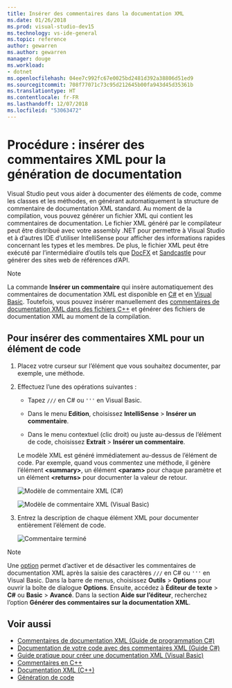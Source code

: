 ```yaml
---
title: Insérer des commentaires dans la documentation XML
ms.date: 01/26/2018
ms.prod: visual-studio-dev15
ms.technology: vs-ide-general
ms.topic: reference
author: gewarren
ms.author: gewarren
manager: douge
ms.workload:
- dotnet
ms.openlocfilehash: 04ee7c992fc67e0025bd2481d392a38806d51ed9
ms.sourcegitcommit: 708f77071c73c95d212645b00fa943d45d35361b
ms.translationtype: HT
ms.contentlocale: fr-FR
ms.lasthandoff: 12/07/2018
ms.locfileid: "53063472"
---
```

# <a name="how-to-insert-xml-comments-for-documentation-generation"></a>Procédure : insérer des commentaires XML pour la génération de documentation

Visual Studio peut vous aider à documenter des éléments de code, comme les classes et les méthodes, en générant automatiquement la structure de commentaire de documentation XML standard. Au moment de la compilation, vous pouvez générer un fichier XML qui contient les commentaires de documentation. Le fichier XML généré par le compilateur peut être distribué avec votre assembly .NET pour permettre à Visual Studio et à d’autres IDE d’utiliser IntelliSense pour afficher des informations rapides concernant les types et les membres. De plus, le fichier XML peut être exécuté par l’intermédiaire d’outils tels que [DocFX](https://dotnet.github.io/docfx/) et [Sandcastle](https://www.microsoft.com/download/details.aspx?id=10526) pour générer des sites web de références d’API.

> [!NOTE]
> La commande **Insérer un commentaire** qui insère automatiquement des commentaires de documentation XML est disponible en [C#](/dotnet/csharp/programming-guide/xmldoc/xml-documentation-comments) et en [Visual Basic](/dotnet/visual-basic/programming-guide/program-structure/how-to-create-xml-documentation). Toutefois, vous pouvez insérer manuellement des [commentaires de documentation XML dans des fichiers C++](/cpp/ide/xml-documentation-visual-cpp) et générer des fichiers de documentation XML au moment de la compilation.

## <a name="to-insert-xml-comments-for-a-code-element"></a>Pour insérer des commentaires XML pour un élément de code

1. Placez votre curseur sur l’élément que vous souhaitez documenter, par exemple, une méthode.

1. Effectuez l’une des opérations suivantes :

   - Tapez `///` en C# ou `'''` en Visual Basic.

   - Dans le menu **Edition**, choisissez **IntelliSense** > **Insérer un commentaire**.

   - Dans le menu contextuel (clic droit) ou juste au-dessus de l’élément de code, choisissez **Extrait** > **Insérer un commentaire**.

   Le modèle XML est généré immédiatement au-dessus de l’élément de code. Par exemple, quand vous commentez une méthode, il génère l’élément **\<summary\>**, un élément **\<param\>** pour chaque paramètre et un élément **\<returns\>** pour documenter la valeur de retour.

   ![Modèle de commentaire XML (C#)](media/doc-preview-cs.png)

   ![Modèle de commentaire XML (Visual Basic)](media/doc-preview-vb.png)

1. Entrez la description de chaque élément XML pour documenter entièrement l’élément de code.

   ![Commentaire terminé](media/doc-result-cs.png)

> [!NOTE]
> Une [option](../../ide/reference/options-text-editor-csharp-advanced.md) permet d’activer et de désactiver les commentaires de documentation XML après la saisie des caractères `///` en C# ou `'''` en Visual Basic. Dans la barre de menus, choisissez **Outils** > **Options** pour ouvrir la boîte de dialogue **Options**. Ensuite, accédez à **Éditeur de texte** > **C#** ou **Basic** > **Avancé**. Dans la section **Aide sur l’éditeur**, recherchez l’option **Générer des commentaires sur la documentation XML**.

## <a name="see-also"></a>Voir aussi

- [Commentaires de documentation XML (Guide de programmation C#)](/dotnet/csharp/programming-guide/xmldoc/xml-documentation-comments)
- [Documentation de votre code avec des commentaires XML (Guide C#)](/dotnet/csharp/codedoc)
- [Guide pratique pour créer une documentation XML (Visual Basic)](/dotnet/visual-basic/programming-guide/program-structure/how-to-create-xml-documentation)
- [Commentaires en C++](/cpp/cpp/comments-cpp)
- [Documentation XML (C++)](/cpp/ide/xml-documentation-visual-cpp)
- [Génération de code](../code-generation-in-visual-studio.md)